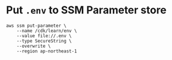 # Put `.env` to SSM Parameter store
```
aws ssm put-parameter \
    --name /cdk/learn/env \
    --value file://.env \
    --type SecureString \
    --overwrite \
    --region ap-northeast-1
```
